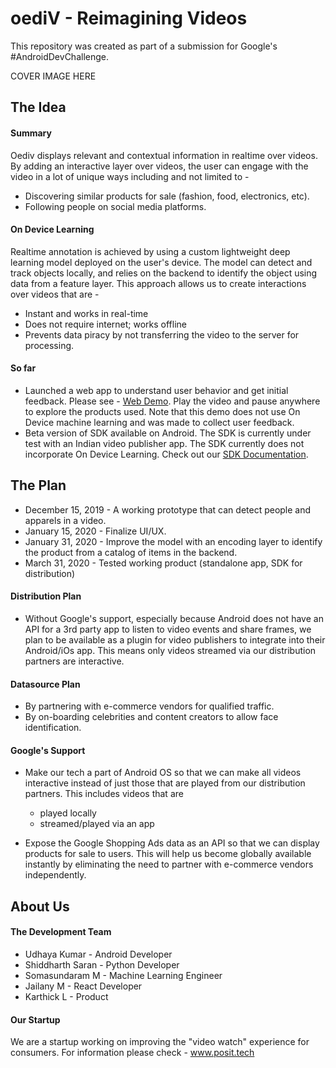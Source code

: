 # oediV - Reimagining Videos
This repository was created as part of a submission for Google's #AndroidDevChallenge.

COVER IMAGE HERE

## The Idea

#### Summary
Oediv displays relevant and contextual information in realtime over videos. By adding an interactive layer over videos, the user can engage with the video in a lot of unique ways including and not limited to - 

* Discovering similar products for sale (fashion, food, electronics, etc).
* Following people on social media platforms.

#### On Device Learning

Realtime annotation is achieved by using a custom lightweight deep learning model deployed on the user's device. The model can detect and track objects locally, and relies on the backend to identify the object using data from a feature layer. This approach allows us to create interactions over videos that are - 
* Instant and works in real-time
* Does not require internet; works offline
* Prevents data piracy by not transferring the video to the server for processing.

#### So far

* Launched a web app to understand user behavior and get initial feedback. Please see - [Web Demo](http://www.justplay.tv/watch/1). Play the video and pause anywhere to explore the products used. Note that this demo does not use On Device machine learning and was made to collect user feedback.
* Beta version of SDK available on Android. The SDK is currently under test with an Indian video publisher app. The SDK currently does not incorporate On Device Learning. Check out our [SDK Documentation](../master/resources/posit_sdk_doc.pdf).   

## The Plan

* December 15, 2019 - A working prototype that can detect people and apparels in a video.
* January 15, 2020 - Finalize UI/UX.
* January 31, 2020 - Improve the model with an encoding layer to identify the product from a catalog of items in the backend.
* March 31, 2020 - Tested working product (standalone app, SDK for distribution)

#### Distribution Plan

* Without Google's support, especially because Android does not have an API for a 3rd party app to listen to video events and share frames, we plan to be available as a plugin for video publishers to integrate into their Android/iOs app. This means only videos streamed via our distribution partners are interactive.

#### Datasource Plan

* By partnering with e-commerce vendors for qualified traffic.
* By on-boarding celebrities and content creators to allow face identification.

#### Google's Support 

* Make our tech a part of Android OS so that we can make all videos interactive instead of just those that are played from our distribution partners. This includes videos that are
  * played locally
  * streamed/played via an app
   
* Expose the Google Shopping Ads data as an API so that we can display products for sale to users. This will help us become globally available instantly by eliminating the need to partner with e-commerce vendors independently. 
 
## About Us

#### The Development Team

* Udhaya Kumar - Android Developer 
* Shiddharth Saran - Python Developer  
* Somasundaram M - Machine Learning Engineer
* Jailany M - React Developer
* Karthick L - Product

#### Our Startup

We are a startup working on improving the "video watch" experience for consumers. For information please check - www.posit.tech





